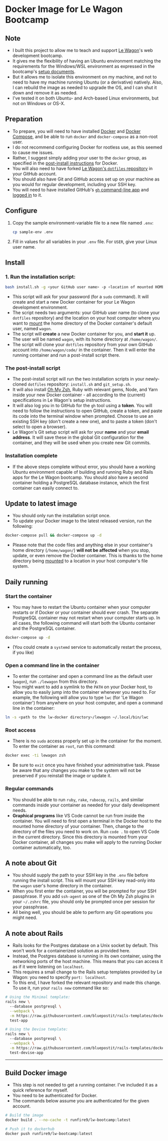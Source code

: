 # Docker Image for Le Wagon Bootcamp
## Note
- I built this project to allow me to teach and support [Le Wagon](https://www.lewagon.com/)'s web development bootcamp.
- It gives me the flexibility of having an Ubuntu environment matching the requirements for the Windows/WSL environment as expressed in the bootcamp's [setup documents](https://github.com/lewagon/setup).
- But it allows me to isolate this environment on my machine, and not to need to have my machine running Ubuntu (or a derivative) natively. Also, I can rebuild the image as needed to upgrade the OS, and I can shut it down and remove it as needed.
- I've tested it on both Ubuntu- and Arch-based Linux environments, but not on Windows or OS-X.

## Preparation
- To prepare, you will need to have installed [Docker](https://www.docker.com/) and [Docker Compose](https://docs.docker.com/compose/), and be able to run `docker` and `docker-compose` as a non-root user.
- I do not recommend configuring Docker for rootless use, as this seemed to cause me issues.
- Rather, I suggest simply adding your user to the `docker` group, as specified in the [post-install instructions](https://docs.docker.com/engine/install/linux-postinstall/#manage-docker-as-a-non-root-user) for Docker.
- You will also need to have forked [Le Wagon's `dotfiles` repository](https://github.com/lewagon/dotfiles) in your GitHub account.
- You should also have Git and GitHub access set up on your machine as you would for regular development, including your SSH key.
- You will need to have installed GitHub's [`gh` command-line app](https://cli.github.com/) and [logged in](https://cli.github.com/manual/gh_auth_login) to it.

## Configure
1. Copy the sample environment-variable file to a new file named `.env`:
    ```bash
    cp sample-env .env
    ```
2. Fill in values for all variables in your `.env` file. For `USER`, give your Linux user name.

## Install
### 1. Run the installation script:
```bash
bash install.sh -g <your GitHub user name> -p <location of mounted HOME directory on the host>
```

- This script will ask for your password (for a `sudo` command). It will create and start a new Docker container for your Le Wagon development environment.
- The script needs two arguments: your GitHub user name (to clone your `dotfiles` repository) and the location on your host computer where you want to [mount](https://docs.docker.com/storage/bind-mounts/) the home directory of the Docker container's default user, named `wagon`.
- The script will **create** a new Docker container for you, and **start it** up. The user will be named `wagon`, with its home directory at `/home/wagon/`.
- The script will clone your `dotfiles` repository from your own GitHub account into `/home/wagon/code/` in the container. Then it will enter the running container and run a post-install script there.

### The post-install script
- The post-install script will run the two installation scripts in your newly-cloned `dotfiles` repository: `install.sh` and `git_setup.sh`.
- It will also install [Oh My Zsh](https://ohmyz.sh/), Ruby with relevant gems, Node, and Yarn inside your new Docker container - all according to the (current) specifications in Le Wagon's setup instructions.
- It will also log you in to GitHub for the `gh` tool using a **token**. You will need to follow the instructions to open GitHub, create a token, and paste its code into the terminal window when prompted. Choose to use an existing SSH key (don't create a new one), and to paste a token (don't select to open a browser).
- Le Wagon's Git setup script will ask for your **name** and your **email address**. It will save these in the global Git configuration for the container, and they will be used when you create new Git commits.

### Installation complete
- If the above steps complete without error, you should have a working Ubuntu environment capable of building and running Ruby and Rails apps for the Le Wagon bootcamp. You should also have a second container holding a PostgreSQL database instance, which the first container can easily connect to.

## Update to latest image
- You should only run the installation script once.
- To update your Docker image to the latest released version, run the following:

```bash
docker-compose pull && docker-compose up -d
```

- Please note that the code files and anything else in your container's home directory (`/home/wagon/`) **will not be affected** when you stop, update, or even remove the Docker container. This is thanks to the home directory being [mounted](https://docs.docker.com/storage/bind-mounts/) to a location in your host computer's file system.

## Daily running
### Start the container
- You may have to restart the Ubuntu container when your computer restarts or if Docker or your container should ever crash. The separate PostgreSQL container may not restart when your computer starts up. In all cases, the following command will start both the Ubuntu container and the PostgreSQL container.
```bash
docker-compose up -d
```
- (You could create a `systemd` service to automatically restart the process, if you like)


### Open a command line in the container
- To enter the container and open a command line as the default user (`wagon`), run `./lewagon` from this directory.
- You might want to add a symlink to the `PATH` on your Docker host, to allow you to easily jump into the container whenever you need to. For example, the following will allow you to type `lwc` (for 'Le Wagon container') from anywhere on your host computer, and open a command line in the container:

```bash
ln -s <path to the lw-docker directory>/lewagon ~/.local/bin/lwc
```

### Root access
- There is no `sudo` access properly set up in the container for the moment. To enter the container as `root`, run this command:

```bash
docker exec -ti lewagon zsh
```

- Be sure to `exit` once you have finished your administrative task. Please be aware that any changes you make to the system will not be preserved if you reinstall the image or update it.

### Regular commands
- You should be able to run `ruby`, `rake`, `rubocop`, `rails`, and similar commands inside your container as needed for your daily development needs.
- **Graphical programs** like VS Code cannot be run from inside the container. You will need to first open a terminal in the Docker host to the mounted home directory of your container. Then, change to the directory of the files you need to work on. Run `code .` to open VS Code in the current directory. Since this directory is mounted from your Docker container, all changes you make will apply to the running Docker container automatically, too. 

## A note about Git
- You should supply the path to your SSH key in the `.env` file before running the install script. This will mount your SSH key read-only into the `wagon` user's home directory in the container. 
- When you first enter the container, you will be prompted for your SSH passphrase. If you add `ssh-agent` as one of the Oh My Zsh plugins in your `~/.zshrc` file, you should only be prompted once per session for your passphrase.
- All being well, you should be able to perform any Git operations you might need.

## A note about Rails
- Rails looks for the Postgres database on a Unix socket by default. This won't work for a containerized solution as provided here.
- Instead, the Postgres database is running in its own container, using the networking ports of the host machine. This means that you can access it as if it were listening on `localhost`.
- This requires a small change to the Rails setup templates provided by Le Wagon: you need to specify `port: localhost`.
- To this end, I have forked the relevant repository and made this change. To use it, run your `rails new` command like so:

```bash
# Using the Minimal template:
rails new \        
  --database postgresql \
  --webpack \
  -m https://raw.githubusercontent.com/bluepostit/rails-templates/docker/minimal.rb \
  test-app

# Using the Devise template:
rails new \       
  --database postgresql \
  --webpack \
  -m https://raw.githubusercontent.com/bluepostit/rails-templates/docker/devise.rb \
  test-devise-app
```

---

## Build Docker image
- This step is not needed to get a running container. I've included it as a quick reference for myself.
- You need to be authenticated for Docker.
- The commands below assume you are authenticated for the given account.

```bash
# Build the image
docker build . --no-cache -t runfire9/lw-bootcamp:latest

# Push it to dockerhub
docker push runfire9/lw-bootcamp:latest
```
